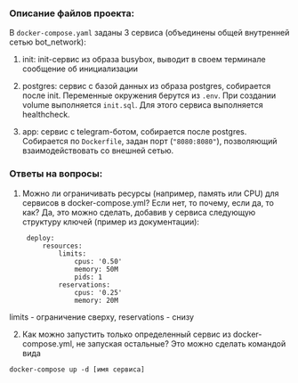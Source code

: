 ### Описание файлов проекта:
В `docker-compose.yaml` заданы 3 сервиса (объединены общей внутренней сетью bot_network):

1. init: init-сервис из образа busybox, выводит в своем терминале сообщение об инициализации

2. postgres: сервис с базой данных из образа postgres, собирается после init. Переменные окружения берутся из `.env`. При создании volume выполняется `init.sql`. Для этого сервиса выполняется healthcheck.

3. app: сервис с telegram-ботом, собирается после postgres. Собирается по `Dockerfile`, задан порт (`"8080:8080"`), позволяющий взаимодействовать со внешней сетью.

### Ответы на вопросы:
1. Можно ли ограничивать ресурсы (например, память или CPU) для сервисов в docker-compose.yml? Если нет, то почему, если да, то как?
Да, это можно сделать, добавив у сервиса следующую структуру ключей (пример из документации):


        deploy:
            resources:
                limits:
                    cpus: '0.50'
                    memory: 50M
                    pids: 1
                reservations:
                    cpus: '0.25'
                    memory: 20M


limits - ограничение сверху, reservations - снизу

2. Как можно запустить только определенный сервис из docker-compose.yml, не запуская остальные?
Это можно сделать командой вида

`docker-compose up -d [имя сервиса]`